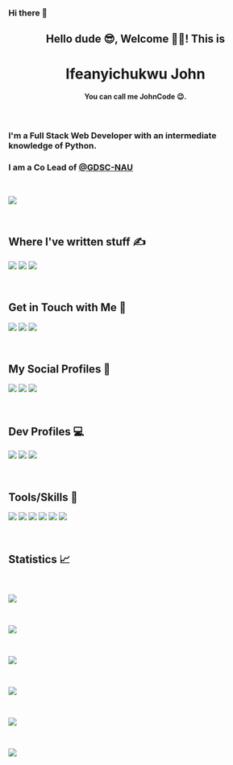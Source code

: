 ### Hi there 👋

<!--
**JohnCode-s/JohnCode-s** is a ✨ _special_ ✨ repository because its `README.md` (this file) appears on your GitHub profile.

Here are some ideas to get you started:

- 🔭 I’m currently working on ...
- 🌱 I’m currently learning ...
- 👯 I’m looking to collaborate on ...
- 🤔 I’m looking for help with ...
- 💬 Ask me about ...
- 📫 How to reach me: ...
- 😄 Pronouns: ...
- ⚡ Fun fact: ...
-->
<h2 align="center">Hello dude 😎, Welcome 🍻🍻! This is</h2>
<h1 align="center">Ifeanyichukwu John</h1>
<h4 align="center">You can call me JohnCode 😉.</h4>

<br />

<h3>I'm a Full Stack Web Developer with an intermediate knowledge of Python.</h3>
<h3>
  I am a Co Lead of 
  <a href="https://github.com/GDSC-Nnamdi-Azikiwe-University">@GDSC-NAU</a>
</h3>

<br />

![](obum_speaking.png)

<br />

<h2>Where I've written stuff ✍</h2>
<p>
  <a href="https://medium.com/@ifeanyichukwujohn"
    ><img
      src="https://img.shields.io/badge/Medium-12100E?style=for-the-badge&logo=medium&logoColor=white"
  /></a>
  <a href="https://dev.to/johncode"
    ><img
      src="https://img.shields.io/badge/dev.to-0A0A0A?style=for-the-badge&logo=dev.to&logoColor=white"
  /></a>
  <a href="https://ifeanyichukwu.hashnode.dev/"
    ><img
      src="https://img.shields.io/badge/Hashnode-2962FF?style=for-the-badge&logo=hashnode&logoColor=white"
  /></a>
</p>

<br />

<h2>Get in Touch with Me 📩</h2>
<p>
  <a href="mailto:ifeanyichukwjohn70@gmail.com"
    ><img
      src="https://img.shields.io/badge/Gmail-D14836?style=for-the-badge&logo=gmail&logoColor=white"
  /></a>
  <a href="https://t.me/JohnCode"
    ><img
      src="https://img.shields.io/badge/Telegram-2CA5E0?style=for-the-badge&logo=telegram&logoColor=white"
  /></a>
  <a href="https://m.me/ifeanyi.onwe.773"
    ><img
      src="https://img.shields.io/badge/Messenger-00B2FF?style=for-the-badge&logo=messenger&logoColor=white"
  /></a>
</p>

<br />

<h2>My Social Profiles 📸</h2>
<p>
  <a href="https://facebook.com/ifeanyi.onwe.773"
    ><img
      src="https://img.shields.io/badge/Facebook-1877F2?style=for-the-badge&logo=facebook&logoColor=white"
  /></a>
  <a href="https://instagram.com/john_code1"
    ><img
      src="https://img.shields.io/badge/Instagram-E4405F?style=for-the-badge&logo=instagram&logoColor=white"
  /></a>
  <a href="https://twitter.com/john_code1"
    ><img
      src="https://img.shields.io/badge/Twitter-1DA1F2?style=for-the-badge&logo=twitter&logoColor=white"
  /></a>
</p>

<br />

<h2>Dev Profiles 💻</h2>
<p>
  <a href="https://www.linkedin.com/in/ifeanyichukwu-john-code-a1a8b5198/"
    ><img
      src="https://img.shields.io/badge/LinkedIn-0077B5?style=for-the-badge&logo=linkedin&logoColor=white"
  /></a>
  <a href="https://github.com/JohnCode-s"
    ><img
      src="https://img.shields.io/badge/GitHub-100000?style=for-the-badge&logo=github&logoColor=white"
  /></a>
  <a href="https://stackoverflow.com/users/12267839/ifeanyichukwu-john"
    ><img
      src="https://img.shields.io/badge/Stack_Overflow-FE7A16?style=for-the-badge&logo=stack-overflow&logoColor=white"
  /></a>
</p>

<br />

<h2>Tools/Skills 🧰</h2>
<p>
  <a href="https://php.net"
    ><img
      src="https://img.shields.io/badge/PHP-777BB4?style=for-the-badge&logo=php&logoColor=white"
  /></a>
  <a href="https://laravel.com"
    ><img
      src="https://img.shields.io/badge/Laravel-FF2D20?style=for-the-badge&logo=laravel&logoColor=white"
  /></a>
  <a href="javascript.com"
    ><img
      src="https://img.shields.io/badge/JavaScript-F7DF1E?style=for-the-badge&logo=javascript&logoColor=black"
  /></a>
<a href="https://developer.mozilla.org/en-US/docs/Learn/Getting_started_with_the_web/HTML_basics"
    ><img
      src="https://img.shields.io/badge/HTML5-E34F26?style=for-the-badge&logo=html5&logoColor=white"
  /></a>
<a href="https://www.w3.org/Style/CSS/Overview.en.html"
    ><img
      src="https://img.shields.io/badge/CSS3-1572B6?style=for-the-badge&logo=css3&logoColor=white"
  /></a>
<a href="vuejs.org"
    ><img
      src="https://img.shields.io/badge/Vue.js-35495E?style=for-the-badge&logo=vue.js&logoColor=4FC08D"
  /></a>
</p>

<br />

<h2>Statistics 📈</h2>

<br />

![](https://komarev.com/ghpvc/?username=JohnCode-s&label=Profile%20Views&style=for-the-badge)

<br />

![](https://github-profile-trophy.vercel.app/?username=JohnCode-s&no-bg=true&no-frame=true)

<br />

![](https://github-readme-stats.vercel.app/api?username=JohnCode-s&show_icons=true)

<br />

![](https://github-readme-stats.vercel.app/api/top-langs/?username=JohnCode-s)

<br />

![](https://github-readme-streak-stats.herokuapp.com/?user=JohnCode-s)

<br />

![](https://github-readme-stats.vercel.app/api/wakatime?username=JohnCode_s)

<br />
